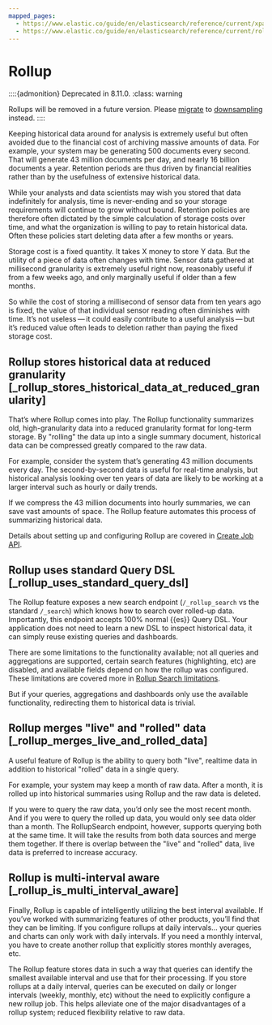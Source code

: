 ```yaml
---
mapped_pages:
  - https://www.elastic.co/guide/en/elasticsearch/reference/current/xpack-rollup.html
  - https://www.elastic.co/guide/en/elasticsearch/reference/current/rollup-overview.html
---
```


# Rollup

::::{admonition} Deprecated in 8.11.0.
:class: warning

Rollups will be removed in a future version. Please [migrate](/manage-data/lifecycle/rollup/migrating-from-rollup-to-downsampling.md) to [downsampling](/manage-data/data-store/data-streams/downsampling-time-series-data-stream.md) instead.
::::

Keeping historical data around for analysis is extremely useful but often avoided due to the financial cost of archiving massive amounts of data. For example, your system may be generating 500 documents every second. That will generate 43 million documents per day, and nearly 16 billion documents a year. Retention periods are thus driven by financial realities rather than by the usefulness of extensive historical data.

While your analysts and data scientists may wish you stored that data indefinitely for analysis, time is never-ending and so your storage requirements will continue to grow without bound. Retention policies are therefore often dictated by the simple calculation of storage costs over time, and what the organization is willing to pay to retain historical data. Often these policies start deleting data after a few months or years.

Storage cost is a fixed quantity. It takes X money to store Y data. But the utility of a piece of data often changes with time. Sensor data gathered at millisecond granularity is extremely useful right now, reasonably useful if from a few weeks ago, and only marginally useful if older than a few months.

So while the cost of storing a millisecond of sensor data from ten years ago is fixed, the value of that individual sensor reading often diminishes with time. It’s not useless — it could easily contribute to a useful analysis — but it’s reduced value often leads to deletion rather than paying the fixed storage cost.


## Rollup stores historical data at reduced granularity [_rollup_stores_historical_data_at_reduced_granularity]

That’s where Rollup comes into play. The Rollup functionality summarizes old, high-granularity data into a reduced granularity format for long-term storage. By "rolling" the data up into a single summary document, historical data can be compressed greatly compared to the raw data.

For example, consider the system that’s generating 43 million documents every day. The second-by-second data is useful for real-time analysis, but historical analysis looking over ten years of data are likely to be working at a larger interval such as hourly or daily trends.

If we compress the 43 million documents into hourly summaries, we can save vast amounts of space. The Rollup feature automates this process of summarizing historical data.

Details about setting up and configuring Rollup are covered in [Create Job API](https://www.elastic.co/docs/api/doc/elasticsearch/operation/operation-rollup-put-job).


## Rollup uses standard Query DSL [_rollup_uses_standard_query_dsl]

The Rollup feature exposes a new search endpoint (`/_rollup_search` vs the standard `/_search`) which knows how to search over rolled-up data. Importantly, this endpoint accepts 100% normal {{es}} Query DSL. Your application does not need to learn a new DSL to inspect historical data, it can simply reuse existing queries and dashboards.

There are some limitations to the functionality available; not all queries and aggregations are supported, certain search features (highlighting, etc) are disabled, and available fields depend on how the rollup was configured. These limitations are covered more in [Rollup Search limitations](/manage-data/lifecycle/rollup/rollup-search-limitations.md).

But if your queries, aggregations and dashboards only use the available functionality, redirecting them to historical data is trivial.


## Rollup merges "live" and "rolled" data [_rollup_merges_live_and_rolled_data]

A useful feature of Rollup is the ability to query both "live", realtime data in addition to historical "rolled" data in a single query.

For example, your system may keep a month of raw data. After a month, it is rolled up into historical summaries using Rollup and the raw data is deleted.

If you were to query the raw data, you’d only see the most recent month. And if you were to query the rolled up data, you would only see data older than a month. The RollupSearch endpoint, however, supports querying both at the same time. It will take the results from both data sources and merge them together. If there is overlap between the "live" and "rolled" data, live data is preferred to increase accuracy.


## Rollup is multi-interval aware [_rollup_is_multi_interval_aware]

Finally, Rollup is capable of intelligently utilizing the best interval available. If you’ve worked with summarizing features of other products, you’ll find that they can be limiting. If you configure rollups at daily intervals…​ your queries and charts can only work with daily intervals. If you need a monthly interval, you have to create another rollup that explicitly stores monthly averages, etc.

The Rollup feature stores data in such a way that queries can identify the smallest available interval and use that for their processing. If you store rollups at a daily interval, queries can be executed on daily or longer intervals (weekly, monthly, etc) without the need to explicitly configure a new rollup job. This helps alleviate one of the major disadvantages of a rollup system; reduced flexibility relative to raw data.
